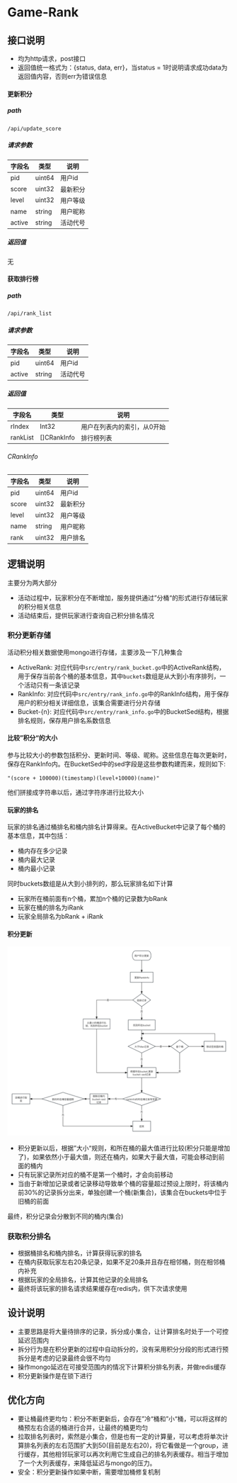 # Game-Rank

## 接口说明	

* 均为http请求，post接口
* 返回值统一格式为：{status, data, err}，当status = 1时说明请求成功data为返回值内容，否则err为错误信息

#### 更新积分

##### path

```
/api/update_score
```

##### 请求参数

| 字段名 | 类型   | 说明     |
| ------ | ------ | -------- |
| pid    | uint64 | 用户id   |
| score  | uint32 | 最新积分 |
| level  | uint32 | 用户等级 |
| name   | string | 用户昵称 |
| active | string | 活动代号 |

##### 返回值

无

#### 获取排行榜

##### path

```
/api/rank_list
```

##### 请求参数

| 字段名 | 类型   | 说明     |
| ------ | ------ | -------- |
| pid    | uint64 | 用户id   |
| active | string | 活动代号 |

##### 返回值

| 字段名   | 类型        | 说明                        |
| -------- | ----------- | --------------------------- |
| rIndex   | Int32       | 用户在列表内的索引，从0开始 |
| rankList | []CRankInfo | 排行榜列表                  |

###### CRankInfo


| 字段名   | 类型        | 说明                        |
| -------- | ----------- | --------------------------- |
| pid    | uint64 | 用户id   |
| score  | uint32 | 最新积分 |
| level  | uint32 | 用户等级 |
| name   | string | 用户昵称 |
| rank | uint32 | 用户排名 |



## 逻辑说明

主要分为两大部分

* 活动过程中，玩家积分在不断增加，服务提供通过”分桶“的形式进行存储玩家的积分相关信息
* 活动结束后，提供玩家进行查询自己积分排名情况

### 积分更新存储

活动积分相关数据使用mongo进行存储，主要涉及一下几种集合

* ActiveRank: 对应代码中`src/entry/rank_bucket.go`中的ActiveRank结构，用于保存当前各个桶的基本信息，其中`buckets`数组是从大到小有序排列，一个活动只有一条该记录
* RankInfo: 对应代码中`src/entry/rank_info.go`中的RankInfo结构，用于保存用户的积分相关详细信息，该集合需要进行分片存储
* Bucket-{n}: 对应代码中`src/entry/rank_info.go`中的BucketSed结构，根据排名规则，保存用户排名系数信息

#### 比较”积分“的大小

参与比较大小的参数包括积分、更新时间、等级、昵称。这些信息在每次更新时，保存在RankInfo内。在BucketSed中的sed字段是这些参数构建而来，规则如下:

```
"(score + 100000)(timestamp)(level+10000)(name)"
```

他们拼接成字符串以后，通过字符序进行比较大小

#### 玩家的排名

玩家的排名通过桶排名和桶内排名计算得来。在ActiveBucket中记录了每个桶的基本信息，其中包括：

* 桶内存在多少记录
* 桶内最大记录
* 桶内最小记录

同时buckets数组是从大到小排列的，那么玩家排名如下计算

* 玩家所在桶前面有n个桶，累加n个桶的记录数为bRank
* 玩家在桶的排名为iRank
* 玩家全局排名为bRank + iRank

#### 积分更新

![p1](./doc/p1.png)

* 积分更新以后，根据”大小“规则，和所在桶的最大值进行比较(积分只能是增加了)，如果依然小于最大值，则还在桶内，如果大于最大值，可能会移动到前面的桶内
* 只有玩家记录所对应的桶不是第一个桶时，才会向前移动
* 当由于新增加记录或者记录移动导致单个桶的容量超过预设上限时，将该桶内前30%的记录拆分出来，单独创建一个桶(新集合)，该集合在buckets中位于旧桶的前面

最终，积分记录会分散到不同的桶内(集合)

### 获取积分排名

* 根据桶排名和桶内排名，计算获得玩家的排名
* 在桶内获取玩家左右20条记录，如果不足20条并且存在相邻桶，则在相邻桶内补充
* 根据玩家的全局排名，计算其他记录的全局排名
* 最终将该玩家的排名请求结果缓存在redis内，供下次请求使用

## 设计说明

* 主要思路是将大量待排序的记录，拆分成小集合，让计算排名时处于一个可控延迟范围内
* 拆分行为是在积分更新的过程中自动拆分的，没有采用积分分段的形式进行预拆分是考虑的记录最终会很不均匀
* 操作mongo延迟在可接受范围内的情况下计算积分排名列表，并做redis缓存
* 积分更新操作是在锁下进行

## 优化方向

* 要让桶最终更均匀：积分不断更新后，会存在”冷“桶和”小“桶，可以将这样的桶预左右合适的桶进行合并，让最终的桶更均匀
* 拉取排名列表时，索然是小集合，但是也有一定的计算量，可以考虑将单次计算排名列表的左右范围扩大到50(目前是左右20)，将它看做是一个group，进行缓存，其他相邻玩家可以再次利用它生成自己的排名列表缓存。相当于增加了一个大列表缓存，来降低延迟与mongo的压力。
* 安全：积分更新操作如果中断，需要增加桶修复机制







